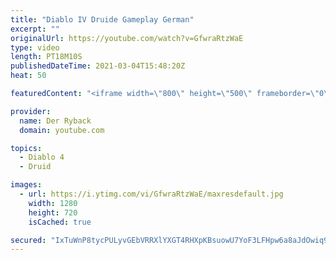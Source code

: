 ```yaml
---
title: "Diablo IV Druide Gameplay German"
excerpt: ""
originalUrl: https://youtube.com/watch?v=GfwraRtzWaE
type: video
length: PT18M10S
publishedDateTime: 2021-03-04T15:48:20Z
heat: 50

featuredContent: "<iframe width=\"800\" height=\"500\" frameborder=\"0\" src=\"https://www.youtube.com/embed/GfwraRtzWaE\" allow=\"accelerometer; autoplay; encrypted-media; gyroscope; picture-in-picture\" allowfullscreen></iframe>"

provider:
  name: Der Ryback
  domain: youtube.com

topics:
  - Diablo 4
  - Druid

images:
  - url: https://i.ytimg.com/vi/GfwraRtzWaE/maxresdefault.jpg
    width: 1280
    height: 720
    isCached: true

secured: "IxTuWnP8tycPULyvGEbVRRXlYXGT4RHXpKBsuowU7YoF3LFHpw6a8aJdOwiq9QZTTdRylIk9scLP+nZuliuX8yyKCRDvl8VT8eRSVrxYqkOC1V2JrAugPi1dyPxbGpADZo52K0sVWwmSfqLk14En60JlFJoe+S3FUxZfVetaaW7Dokm3PzOr/CKEk9k4t00oKSNdU2QCy5fC/Ns/DIUI+Rjt29rqz+0aXJY6Wop1Krz0Rhz8vGPhQVQ0fI45c0CmJ2ghLTEgbNLQBgBikO1AvN6xZyoWbiuYU4BVA6rY7WvQZnFdWhIhcoNko6b/i5IZ7AnvI4YXws4CYpvrpMToeRjmcdRgBkW1Hz2ogVKhhVSnqolH9RoTp8aqsEEWcebB+BH2qshN4aa7x8LfovbnHH/ivkpGVncWvTSMKx2TO4g=;VdlRBBB5rTdHZrRJHTspDA=="
---
```


